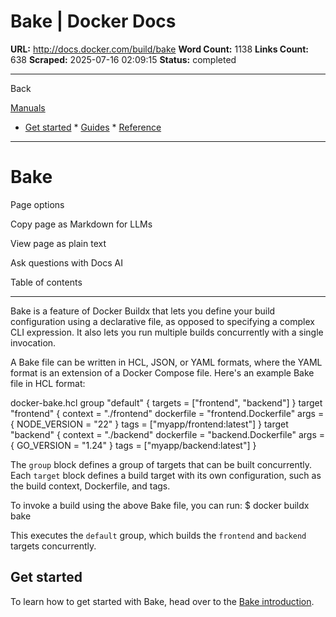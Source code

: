 # Bake | Docker Docs

**URL:** http://docs.docker.com/build/bake
**Word Count:** 1138
**Links Count:** 638
**Scraped:** 2025-07-16 02:09:15
**Status:** completed

---

Back

[Manuals](https://docs.docker.com/manuals/)

  * [Get started](http://docs.docker.com/get-started/)   * [Guides](http://docs.docker.com/guides/)   * [Reference](http://docs.docker.com/reference/)

* * *

# Bake

Page options

Copy page as Markdown for LLMs

View page as plain text

Ask questions with Docs AI

Table of contents

* * *

Bake is a feature of Docker Buildx that lets you define your build configuration using a declarative file, as opposed to specifying a complex CLI expression. It also lets you run multiple builds concurrently with a single invocation.

A Bake file can be written in HCL, JSON, or YAML formats, where the YAML format is an extension of a Docker Compose file. Here's an example Bake file in HCL format:

docker-bake.hcl               group "default" {       targets = ["frontend", "backend"]     }          target "frontend" {       context = "./frontend"       dockerfile = "frontend.Dockerfile"       args = {         NODE_VERSION = "22"       }       tags = ["myapp/frontend:latest"]     }          target "backend" {       context = "./backend"       dockerfile = "backend.Dockerfile"       args = {         GO_VERSION = "1.24"       }       tags = ["myapp/backend:latest"]     }

The `group` block defines a group of targets that can be built concurrently. Each `target` block defines a build target with its own configuration, such as the build context, Dockerfile, and tags.

To invoke a build using the above Bake file, you can run:               $ docker buildx bake     

This executes the `default` group, which builds the `frontend` and `backend` targets concurrently.

## Get started

To learn how to get started with Bake, head over to the [Bake introduction](https://docs.docker.com/build/bake/introduction/).
